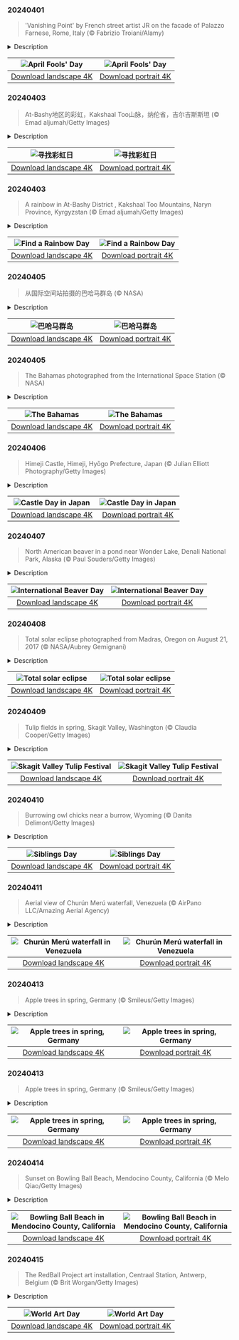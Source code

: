 

### 20240401

> 'Vanishing Point' by French street artist JR on the facade of Palazzo Farnese, Rome, Italy (© Fabrizio Troiani/Alamy)

<details>
<summary>Description</summary>

> Fool me once, shame on you; fool me twice, well, it must be April Fools' Day! Although no one is quite sure of the origins of this day, it has been celebrated for centuries in many different countries. Humor really does transcend borders! Over the years, there have been some truly memorable April Fools' Day jokes: in 1957, a BBC program convinced its viewers that spaghetti was harvested from trees, while in 1985, Sports Illustrated readers were amazed to read about a pitcher who could throw a ball at 168 miles per hour.
> 
> Today's image shows a trompe l'oeil, or optical illusion, by French street artist JR on Palazzo Farnese in Rome. This trick of the eye makes it look like this Renaissance palace has been opened up, revealing the building's past.
> 
> 

</details>

| ![April Fools' Day](https://cn.bing.com/th?id=OHR.PalazzoFarnese_EN-US3142967327_UHD.jpg&pid=hp&w=400&h=224&rs=1&c=4) | ![April Fools' Day](https://cn.bing.com/th?id=OHR.PalazzoFarnese_EN-US3142967327_1080x1920.jpg&pid=hp&w=155&h=315&rs=1&c=4) |
|:---------:|:---------:|
| [Download landscape 4K](https://cn.bing.com/th?id=OHR.PalazzoFarnese_EN-US3142967327_UHD.jpg) | [Download portrait 4K](https://cn.bing.com/th?id=OHR.PalazzoFarnese_EN-US3142967327_1080x1920.jpg) |

### 20240403

> At-Bashy地区的彩虹，Kakshaal Too山脉，纳伦省，吉尔吉斯斯坦 (© Emad aljumah/Getty Images)

<details>
<summary>Description</summary>

> 正如青蛙科米特（《布偶电影》中的主角）曾在歌曲《彩虹般的连接》中所唱的那样：“彩虹是幻象，但只是幻象，彩虹没有什么可以隐藏的……”每年4月3日是美国的 “全国寻找彩虹日”，这一天旨在庆祝这一多彩的自然现象，它让世界各地的人们都欣喜不已。当阳光通过大气中的雨滴，光线被反射和散射时，彩虹就会出现。在“寻找彩虹日”这天，人们会参加相关的活动，例如在雨后寻找彩虹或者是创作以彩虹为主题的艺术。在今天的图片中，我们看到一道彩虹挂在吉尔吉斯斯坦雄伟的Kakshaal Too 山脉上，崎岖的山峰和纯净原始的山谷构成了一副绝美的背景图，与稍纵即逝的彩虹美景相得益彰。
> 
> 
> 
> 

</details>

| ![寻找彩虹日](https://cn.bing.com/th?id=OHR.KyrgyzstanRainbow_ZH-CN8027219590_UHD.jpg&pid=hp&w=400&h=224&rs=1&c=4) | ![寻找彩虹日](https://cn.bing.com/th?id=OHR.KyrgyzstanRainbow_ZH-CN8027219590_1080x1920.jpg&pid=hp&w=155&h=315&rs=1&c=4) |
|:---------:|:---------:|
| [Download landscape 4K](https://cn.bing.com/th?id=OHR.KyrgyzstanRainbow_ZH-CN8027219590_UHD.jpg) | [Download portrait 4K](https://cn.bing.com/th?id=OHR.KyrgyzstanRainbow_ZH-CN8027219590_1080x1920.jpg) |

### 20240403

> A rainbow in At-Bashy District  , Kakshaal Too Mountains, Naryn Province, Kyrgyzstan (© Emad aljumah/Getty Images)

<details>
<summary>Description</summary>

> As Kermit the Frog once sang, 'Rainbows are visions, but only illusions, and rainbows have nothing to hide.' Every year on April 3, National Find a Rainbow Day celebrates this colorful natural phenomenon that delights people all around the world. Rainbows occur when sunlight reflects and disperses through raindrops in the atmosphere. On Find a Rainbow Day, people take part in activities like searching for rainbows after rainfall or creating rainbow-themed art. In today's image, we see a rainbow splashed across the majestic Kakshaal Too Mountains in Kyrgyzstan. The Kakshaal Too range, with its rugged peaks and pristine valleys, is a fitting backdrop for the fleeting beauty of rainbows.
> 
> 
> 
> 

</details>

| ![Find a Rainbow Day](https://cn.bing.com/th?id=OHR.KyrgyzstanRainbow_EN-US3266651913_UHD.jpg&pid=hp&w=400&h=224&rs=1&c=4) | ![Find a Rainbow Day](https://cn.bing.com/th?id=OHR.KyrgyzstanRainbow_EN-US3266651913_1080x1920.jpg&pid=hp&w=155&h=315&rs=1&c=4) |
|:---------:|:---------:|
| [Download landscape 4K](https://cn.bing.com/th?id=OHR.KyrgyzstanRainbow_EN-US3266651913_UHD.jpg) | [Download portrait 4K](https://cn.bing.com/th?id=OHR.KyrgyzstanRainbow_EN-US3266651913_1080x1920.jpg) |

### 20240405

> 从国际空间站拍摄的巴哈马群岛 (© NASA)

<details>
<summary>Description</summary>

> 欢迎来到巴哈马，这里有碧蓝的海水、生机勃勃的珊瑚礁、露天餐饮和海盗的传说！这片西印度群岛位于大西洋，拥有3000多个岛礁，是世界第三大堡礁安德罗斯堡礁的所在地。贾卡努狂欢节是该国的国家级文化节，创意表达在节日游行中占据了中心位置，人们会展示服装、传统音乐、手工艺以及讲故事。每年的节礼日和元旦也会举行庆祝活动。对于热爱大自然的冒险家来说，663英尺深的长岛迪恩斯蓝洞将为您带来刺激的体验。从海港岛宁静的粉色沙滩到首都拿骚那繁华的稻草市场和著名的酒窖，巴哈马不仅是一个旅游胜地，还是一个静待人们探索的迷人故事。
> 
> 
> 
> 

</details>

| ![巴哈马群岛](https://cn.bing.com/th?id=OHR.BahamasSpace_ZH-CN8053657656_UHD.jpg&pid=hp&w=400&h=224&rs=1&c=4) | ![巴哈马群岛](https://cn.bing.com/th?id=OHR.BahamasSpace_ZH-CN8053657656_1080x1920.jpg&pid=hp&w=155&h=315&rs=1&c=4) |
|:---------:|:---------:|
| [Download landscape 4K](https://cn.bing.com/th?id=OHR.BahamasSpace_ZH-CN8053657656_UHD.jpg) | [Download portrait 4K](https://cn.bing.com/th?id=OHR.BahamasSpace_ZH-CN8053657656_1080x1920.jpg) |

### 20240405

> The Bahamas photographed from the International Space Station (© NASA)

<details>
<summary>Description</summary>

> Turquoise waters, vibrant coral reefs, alfresco dining, and tales of pirates—welcome to the Bahamas! With over 3,000 cays, islands, and islets in the Atlantic Ocean, this West Indies archipelago is home to the world's third-largest barrier reef—the Andros Barrier Reef. For adventurous souls drawn to nature, Dean's Blue Hole, a 663-foot-deep marine sinkhole on Long Island, offers a thrilling experience. From the serene pink sand beaches of Harbour Island to the capital city Nassau's bustling Straw Market and famous wine cellars, the Bahamas is more than just a destination—it's a captivating tale waiting to unfold.
> 
> 
> 
> 

</details>

| ![The Bahamas](https://cn.bing.com/th?id=OHR.BahamasSpace_EN-US1544254149_UHD.jpg&pid=hp&w=400&h=224&rs=1&c=4) | ![The Bahamas](https://cn.bing.com/th?id=OHR.BahamasSpace_EN-US1544254149_1080x1920.jpg&pid=hp&w=155&h=315&rs=1&c=4) |
|:---------:|:---------:|
| [Download landscape 4K](https://cn.bing.com/th?id=OHR.BahamasSpace_EN-US1544254149_UHD.jpg) | [Download portrait 4K](https://cn.bing.com/th?id=OHR.BahamasSpace_EN-US1544254149_1080x1920.jpg) |

### 20240406

> Himeji Castle, Himeji, Hyōgo Prefecture, Japan (© Julian Elliott Photography/Getty Images)

<details>
<summary>Description</summary>

> From Strawberry Day to Cat Day and even Vegetable Day, Japan has a list of faux holidays, which are the clever results of 'dajare' or word plays. Today's date, April 6, makes up the Japanese word for castle, 'shiro' from 'shi' (4) and 'ro' (6). Hence, the celebration of castles. What better opportunity than Castle Day, to learn about the country's largest and most-visited castle, Himeji Castle? Dating back to 1333, this UNESCO World Heritage Site boasts an advanced defensive design and five National Treasure structures. The castle has also withstood time and nature's fury, surviving the bombings of World War II and the Great Hanshin earthquake in 1995. Nearly 700 years of glory, local legends, and ghost stories reverberate through the 83 rooms of this hilltop fortress. Would you care to explore?
> 
> 
> 
> 

</details>

| ![Castle Day in Japan](https://cn.bing.com/th?id=OHR.JapanHimeji_EN-US1768279571_UHD.jpg&pid=hp&w=400&h=224&rs=1&c=4) | ![Castle Day in Japan](https://cn.bing.com/th?id=OHR.JapanHimeji_EN-US1768279571_1080x1920.jpg&pid=hp&w=155&h=315&rs=1&c=4) |
|:---------:|:---------:|
| [Download landscape 4K](https://cn.bing.com/th?id=OHR.JapanHimeji_EN-US1768279571_UHD.jpg) | [Download portrait 4K](https://cn.bing.com/th?id=OHR.JapanHimeji_EN-US1768279571_1080x1920.jpg) |

### 20240407

> North American beaver in a pond near Wonder Lake, Denali National Park, Alaska (© Paul Souders/Getty Images)

<details>
<summary>Description</summary>

> Known as nature's engineers, beavers have been shaping the world for millions of years. Historically, North American beavers faced challenges from humans. They were hunted for their fur, and their 'nuisance' freshwater abodes were destroyed. However, these buck-toothed, paddle-tailed dam builders have been gaining new respect in recent years. These animals have beneficial effects not only on water quality but also on land. With their iron-coated orange incisors, beavers fell trees, diligently constructing not just homes but habitats. Their dams create life-sustaining wetlands for countless species. Meanwhile, their lodges are masterpieces of security and comfort, the entrance strategically submerged to deter predators and provide privacy. The rodents have no trouble getting in, as they can hold their breath for up to 15 minutes. So, 'woodn't' it be nice to give a shout-out to these creatures on International Beaver Day?
> 
> 
> 
> 

</details>

| ![International Beaver Day](https://cn.bing.com/th?id=OHR.BeaverDenali_EN-US1894047698_UHD.jpg&pid=hp&w=400&h=224&rs=1&c=4) | ![International Beaver Day](https://cn.bing.com/th?id=OHR.BeaverDenali_EN-US1894047698_1080x1920.jpg&pid=hp&w=155&h=315&rs=1&c=4) |
|:---------:|:---------:|
| [Download landscape 4K](https://cn.bing.com/th?id=OHR.BeaverDenali_EN-US1894047698_UHD.jpg) | [Download portrait 4K](https://cn.bing.com/th?id=OHR.BeaverDenali_EN-US1894047698_1080x1920.jpg) |

### 20240408

> Total solar eclipse photographed from Madras, Oregon on August 21, 2017 (© NASA/Aubrey Gemignani)

<details>
<summary>Description</summary>

> Put on your solar glasses and turn your eyes skyward. Today, you can witness a rare celestial event—a total solar eclipse! As the moon perfectly aligns between the Earth and the sun, daylight will shift eerily to twilight. The total solar eclipse will be visible across North America, from Mazatlán, Mexico, to eastern Canada's Newfoundland Island, for up to four and a half minutes between 10:57 AM PST and 4:47 PM ADT. It will be the first total solar eclipse visible in the continental United States since August 21, 2017, although one occurs somewhere on Earth approximately every 18 months. Astronomers study the sun's corona, which is the outermost part of its atmosphere, its magnetic fields, and the behavior of Earth's atmosphere during the eclipse. Keep an eye on the time today and find a good spot to put on eclipse-safe solar glasses and see the golden ring emerge.
> 
> 
> 
> 

</details>

| ![Total solar eclipse](https://cn.bing.com/th?id=OHR.SolarEclipseOregon_EN-US2134131862_UHD.jpg&pid=hp&w=400&h=224&rs=1&c=4) | ![Total solar eclipse](https://cn.bing.com/th?id=OHR.SolarEclipseOregon_EN-US2134131862_1080x1920.jpg&pid=hp&w=155&h=315&rs=1&c=4) |
|:---------:|:---------:|
| [Download landscape 4K](https://cn.bing.com/th?id=OHR.SolarEclipseOregon_EN-US2134131862_UHD.jpg) | [Download portrait 4K](https://cn.bing.com/th?id=OHR.SolarEclipseOregon_EN-US2134131862_1080x1920.jpg) |

### 20240409

> Tulip fields in spring, Skagit Valley, Washington (© Claudia Cooper/Getty Images)

<details>
<summary>Description</summary>

> Walk through a real-life canvas where vibrant blossoms paint the Earth in the shadow of Mount Vernon. That's exactly what awaits you at the Skagit Valley Tulip Festival in Washington. Founded in 1984 by the Mount Vernon Chamber of Commerce, it began as a three-day event but has since grown into a month-long fiesta. The festival runs from April to May and draws visitors from all over the world. The floral show spans multiple gardens in the valley, so make sure you explore Tulip Town, Tulip Valley Farms, Garden Rosalyn, and the 50-acre display at RoozenGaarde. You can tour the tulip gardens by bicycle and explore the local wineries, breweries, and restaurants. Among the petals, life slows down just enough for us to remember the simple joys—breathe deeply, smile widely, and revel in the spectacle that is the Skagit Valley Tulip Festival.
> 
> 
> 
> 

</details>

| ![Skagit Valley Tulip Festival](https://cn.bing.com/th?id=OHR.SkagitValleyTulips_EN-US2489408645_UHD.jpg&pid=hp&w=400&h=224&rs=1&c=4) | ![Skagit Valley Tulip Festival](https://cn.bing.com/th?id=OHR.SkagitValleyTulips_EN-US2489408645_1080x1920.jpg&pid=hp&w=155&h=315&rs=1&c=4) |
|:---------:|:---------:|
| [Download landscape 4K](https://cn.bing.com/th?id=OHR.SkagitValleyTulips_EN-US2489408645_UHD.jpg) | [Download portrait 4K](https://cn.bing.com/th?id=OHR.SkagitValleyTulips_EN-US2489408645_1080x1920.jpg) |

### 20240410

> Burrowing owl chicks near a burrow, Wyoming (© Danita Delimont/Getty Images)

<details>
<summary>Description</summary>

> Oh brother! April 10 is National Siblings Day, a time to celebrate the special bonds shared by brothers and sisters. From friendly rivalries to shared memories, there's nothing quite like the relationship between siblings. Siblings Day was created by Claudia Evart in memory of her siblings Alan and Lisette. Today, it is recognized by 49 states and 14 countries. Celebrations of this day can range from something simple, like phoning your siblings to let them know you're thinking of them, to giving gifts or sharing a meal.
> 
> In today's image, we see four burrowing owls in Wyoming, standing near their burrow, looking like a band of mischievous siblings. Known for their distinctive white eyebrows and yellow eyes, these owls are active during the day, hunting insects and small mammals. Just like siblings, they often look out for each other, warning one another of predators by listening out for prairie dogs' alarm calls. So, how are you going to celebrate this Siblings Day?
> 
> 

</details>

| ![Siblings Day](https://cn.bing.com/th?id=OHR.OwlSiblings_EN-US2594321387_UHD.jpg&pid=hp&w=400&h=224&rs=1&c=4) | ![Siblings Day](https://cn.bing.com/th?id=OHR.OwlSiblings_EN-US2594321387_1080x1920.jpg&pid=hp&w=155&h=315&rs=1&c=4) |
|:---------:|:---------:|
| [Download landscape 4K](https://cn.bing.com/th?id=OHR.OwlSiblings_EN-US2594321387_UHD.jpg) | [Download portrait 4K](https://cn.bing.com/th?id=OHR.OwlSiblings_EN-US2594321387_1080x1920.jpg) |

### 20240411

> Aerial view of Churún Merú waterfall, Venezuela (© AirPano LLC/Amazing Aerial Agency)

<details>
<summary>Description</summary>

> In the heart of the wilderness, an awe-inspiring sight plummets from a mountain—the Churún Merú waterfall in Venezuela. Also known as Dragon Falls, the cascade featured in today's image is in a narrow niche at the southern end of the canyon that divides the mountain of Auyán-tepui. Falling from around 1,300 feet, Churún Merú is joined by a neighboring stream in the wet season. Venezuela is home to some of the world's most impressive natural wonders, including the highest waterfall on Earth, Angel Falls, found some 4 miles south of Churún Merú. So, whether you're after angels or dragons, Venezuela has a waterfall for you!
> 
> 
> 
> 

</details>

| ![Churún Merú waterfall in Venezuela](https://cn.bing.com/th?id=OHR.DragonWaterfall_EN-US2799967886_UHD.jpg&pid=hp&w=400&h=224&rs=1&c=4) | ![Churún Merú waterfall in Venezuela](https://cn.bing.com/th?id=OHR.DragonWaterfall_EN-US2799967886_1080x1920.jpg&pid=hp&w=155&h=315&rs=1&c=4) |
|:---------:|:---------:|
| [Download landscape 4K](https://cn.bing.com/th?id=OHR.DragonWaterfall_EN-US2799967886_UHD.jpg) | [Download portrait 4K](https://cn.bing.com/th?id=OHR.DragonWaterfall_EN-US2799967886_1080x1920.jpg) |

### 20240413

> Apple trees in spring, Germany (© Smileus/Getty Images)

<details>
<summary>Description</summary>

> In this picturesque orchard, spring heralds the blossoming of apple trees. As the chill in the air starts to fade, delicate apple blossoms unfurl, releasing a sweet fragrance that permeates the countryside. This marks the beginning of a process that culminates in the harvest of one of the world's most beloved fruits. Known for their crisp texture and sweet-tart flavor, apples belong to the Rosaceae family. These fruits come in a variety of colors, from vibrant reds to golden yellows and bright greens. Each type boasts its unique flavor profile, from the tangy Granny Smith to the sweetness of Fuji. These fruits are rich in dietary fiber, antioxidants, and essential vitamins like vitamin C and vitamin K, promoting overall health and well-being. Whether you like them fresh, baked in your favorite desserts, or pressed into cider, apples are a classic culinary delight.
> 
> 
> 
> 

</details>

| ![Apple trees in spring, Germany](https://cn.bing.com/th?id=OHR.SpringApple_EN-US3148648329_UHD.jpg&pid=hp&w=400&h=224&rs=1&c=4) | ![Apple trees in spring, Germany](https://cn.bing.com/th?id=OHR.SpringApple_EN-US3148648329_1080x1920.jpg&pid=hp&w=155&h=315&rs=1&c=4) |
|:---------:|:---------:|
| [Download landscape 4K](https://cn.bing.com/th?id=OHR.SpringApple_EN-US3148648329_UHD.jpg) | [Download portrait 4K](https://cn.bing.com/th?id=OHR.SpringApple_EN-US3148648329_1080x1920.jpg) |

### 20240413

> Apple trees in spring, Germany (© Smileus/Getty Images)

<details>
<summary>Description</summary>

> In this picturesque orchard, spring heralds the blossoming of apple trees. As the chill in the air starts to fade, delicate apple blossoms unfurl, releasing a sweet fragrance that permeates the countryside. This marks the beginning of a process that culminates in the harvest of one of the world's most beloved fruits. Known for their crisp texture and sweet-tart flavor, apples belong to the Rosaceae family. These fruits come in a variety of colors, from vibrant reds to golden yellows and bright greens. Each type boasts its unique flavor profile, from the tangy Granny Smith to the sweetness of Fuji. These fruits are rich in dietary fiber, antioxidants, and essential vitamins like vitamin C and vitamin K, promoting overall health and well-being. Whether you like them fresh, baked in your favorite desserts, or pressed into cider, apples are a classic culinary delight.
> 
> 
> 
> 

</details>

| ![Apple trees in spring, Germany](https://cn.bing.com/th?id=OHR.SpringApple_EN-US3148648329_UHD.jpg&pid=hp&w=400&h=224&rs=1&c=4) | ![Apple trees in spring, Germany](https://cn.bing.com/th?id=OHR.SpringApple_EN-US3148648329_1080x1920.jpg&pid=hp&w=155&h=315&rs=1&c=4) |
|:---------:|:---------:|
| [Download landscape 4K](https://cn.bing.com/th?id=OHR.SpringApple_EN-US3148648329_UHD.jpg) | [Download portrait 4K](https://cn.bing.com/th?id=OHR.SpringApple_EN-US3148648329_1080x1920.jpg) |

### 20240414

> Sunset on Bowling Ball Beach, Mendocino County, California (© Melo Qiao/Getty Images)

<details>
<summary>Description</summary>

> Welcome to nature's bowling alley. Bowling Ball Beach on the Mendocino Coast in California is named after the striking rock formations strewn across the shore. These sandstone balls—a phenomenon known as concretions—formed over millions of years as sedimentary layers built up around a central core of sand and stone held together by mineral cements. Erosion gradually wore away the outer layers to expose the spherical shapes we see today. This created a fascinating spectacle that only appears at low tide. Concretions are rare, and there has been plenty of wild speculation about where they come from, with some believing them to be extraterrestrial debris while others wondering if they are dinosaur fossils. The answer, however, is quite simple: it is the forces of nature at play.
> 
> 
> 
> 

</details>

| ![Bowling Ball Beach in Mendocino County, California](https://cn.bing.com/th?id=OHR.BowlingBallCali_EN-US3241530931_UHD.jpg&pid=hp&w=400&h=224&rs=1&c=4) | ![Bowling Ball Beach in Mendocino County, California](https://cn.bing.com/th?id=OHR.BowlingBallCali_EN-US3241530931_1080x1920.jpg&pid=hp&w=155&h=315&rs=1&c=4) |
|:---------:|:---------:|
| [Download landscape 4K](https://cn.bing.com/th?id=OHR.BowlingBallCali_EN-US3241530931_UHD.jpg) | [Download portrait 4K](https://cn.bing.com/th?id=OHR.BowlingBallCali_EN-US3241530931_1080x1920.jpg) |

### 20240415

> The RedBall Project art installation, Centraal Station, Antwerp, Belgium (© Brit Worgan/Getty Images)

<details>
<summary>Description</summary>

> 'Art is the queen of all sciences communicating knowledge to all the generations of the world.' Let’s ponder these inspirational words by Leonardo da Vinci on World Art Day, April 15, which was also the birthday of the renowned Renaissance artist. From his iconic painting of the Mona Lisa to his detailed sketches of flying machines, Leonardo pushed the boundaries of knowledge and talent in a wide range of fields. Today's homepage shows the RedBall Project at Centraal Station in Antwerp, Belgium. Created by the American artist Kurt Perschke, this traveling public art installation is considered to be the world's longest-running street artwork. Since 2001, the 15-foot inflated red ball has been wedged into dozens of landmarks in countries from Australia to England.
> 
> 
> 
> 

</details>

| ![World Art Day](https://cn.bing.com/th?id=OHR.RedBallBelgium_EN-US3314192425_UHD.jpg&pid=hp&w=400&h=224&rs=1&c=4) | ![World Art Day](https://cn.bing.com/th?id=OHR.RedBallBelgium_EN-US3314192425_1080x1920.jpg&pid=hp&w=155&h=315&rs=1&c=4) |
|:---------:|:---------:|
| [Download landscape 4K](https://cn.bing.com/th?id=OHR.RedBallBelgium_EN-US3314192425_UHD.jpg) | [Download portrait 4K](https://cn.bing.com/th?id=OHR.RedBallBelgium_EN-US3314192425_1080x1920.jpg) |